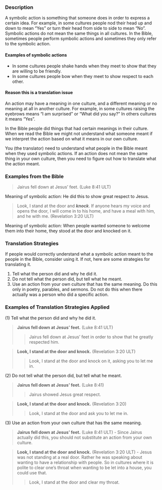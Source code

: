 

### Description

A symbolic action is something that someone does in order to express a certain idea. For example, in some cultures people nod their head up and down to mean “Yes” or turn their head from side to side to mean “No”. Symbolic actions do not mean the same things in all cultures. In the Bible, sometimes people perform symbolic actions and sometimes they only refer to the symbolic action.

#### Examples of symbolic actions

* In some cultures people shake hands when they meet to show that they are willing to be friendly.
* In some cultures people bow when they  meet to show respect to each other.

#### Reason this is a translation issue

An action may have a meaning in one culture, and a different meaning or no meaning at all in another culture.  For example, in some cultures raising the eyebrows means “I am surprised” or “What did you say?” In others cultures it means “Yes”.

In the Bible people did things that had certain meanings in their culture. When we read the Bible we might not understand what someone meant if we interpret the action based on what it means in our own culture.

You (the translator) need to understand what people in the Bible meant when they used symbolic actions. If an action does not mean the same thing in your own culture, then you need to figure out how to translate what the action meant.

### Examples from the Bible

> Jairus fell down at Jesus’ feet. (Luke 8:41 ULT)

Meaning of symbolic action: He did this to show great respect to Jesus.

> Look, I stand at the door and ***knock***. If anyone hears my voice and opens the door, I will come in to his home, and have a meal with him, and he with me. (Revelation 3:20 ULT)

Meaning of symbolic action: When people wanted someone to welcome them into their home, they stood at the door and knocked on it.

### Translation Strategies

If people would correctly understand what a symbolic action meant to the people in the Bible, consider using it. If not, here are some strategies for translating it.

1. Tell what the person did and why he did it.
1. Do not tell what the person did, but tell what he meant.
1. Use an action from your own culture that has the same meaning. Do this only in poetry, parables, and sermons. Do not do this when there actually was a person who did a specific action.

### Examples of Translation Strategies Applied

(1) Tell what the person did and why he did it.

> **Jairus fell down at Jesus’ feet.** (Luke 8:41 ULT)  
>> Jairus fell down at Jesus’ feet in order to show that he greatly respected him.
  
> **Look, I stand at the door and knock.** (Revelation 3:20 ULT)  
>> Look, I stand at the door and knock on it, asking you to let me in.

(2) Do not tell what the person did, but tell what he meant.

> **Jairus fell down at Jesus’ feet.** (Luke 8:41)  
>> Jairus showed Jesus great respect.
  
> **Look, I stand at the door and knock.** (Revelation 3:20)  
>> Look, I stand at the door and ask you to let me in.

(3) Use an action from your own culture that has the same meaning.

> **Jairus fell down at Jesus’ feet.** (Luke 8:41 ULT) - Since Jairus actually did this, you should not substitute an action from your own culture.
  
> **Look, I stand at the door and knock.** (Revelation 3:20 ULT) - Jesus was not standing at a real door. Rather he was speaking about wanting to have a relationship with people. So in cultures where it is polite to clear one’s throat when wanting to be let into a house, you could use that.  
>> Look, I stand at the door and clear my throat.

